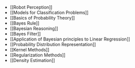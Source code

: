 - [[Robot Perception]]
- [[Models for Classification Problems]]
- [[Basics of Probability Theory]]
- [[Bayes Rule]]
- [[Bayesian Reasoning]]
- [[Bayes Filter]]
- [[Application of Bayesian principles to Linear Regression]]
- [[Probability Distribution Representation]]
- [[Kernel Methods]]
- [[Regularization Methods]]
- [[Density Estimation]]